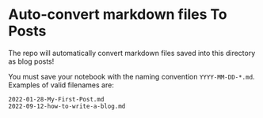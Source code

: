 # Auto-convert markdown files To Posts

The repo will automatically convert markdown files saved into this directory as blog posts!

You must save your notebook with the naming convention `YYYY-MM-DD-*.md`.  Examples of valid filenames are:

```shell
2022-01-28-My-First-Post.md
2022-09-12-how-to-write-a-blog.md
```
